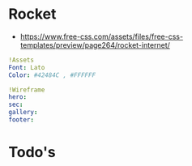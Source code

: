 # Rocket
- https://www.free-css.com/assets/files/free-css-templates/preview/page264/rocket-internet/



```yaml
!Assets
Font: Lato
Color: #42484C , #FFFFFF 

!Wireframe
hero:
sec:
gallery:
footer:
```

# Todo's
